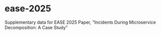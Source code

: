 # ease-2025
Supplementary data for EASE 2025 Paper, "Incidents During Microservice Decomposition: A Case Study"
